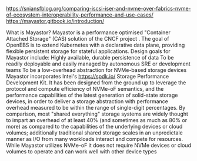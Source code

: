 https://sniansfblog.org/comparing-iscsi-iser-and-nvme-over-fabrics-nvme-of-ecosystem-interoperability-performance-and-use-cases/
https://mayastor.gitbook.io/introduction/


What is Mayastor?
Mayastor is a performance optimised "Container Attached Storage" (CAS) solution of the CNCF project . The goal of OpenEBS is to extend Kubernetes with a declarative data plane, providing flexible persistent storage for stateful applications.
Design goals for Mayastor include:
Highly available, durable persistence of data
To be readily deployable and easily managed by autonomous SRE or development teams
To be a low-overhead abstraction for NVMe-based storage devices
Mayastor incorporates Intel's https://spdk.io/ Storage Performance Development Kit. It has been designed from the ground up to leverage the protocol and compute efficiency of NVMe-oF semantics, and the performance capabilities of the latest generation of solid-state storage devices, in order to deliver a storage abstraction with performance overhead measured to be within the range of single-digit percentages.
By comparison, most "shared everything" storage systems are widely thought to impart an overhead of at least 40% (and sometimes as much as 80% or more) as compared to the capabilities of the underlying devices or cloud volumes; additionally traditional shared storage scales in an unpredictale manner as I/O from many workloads interact and compete for resources.
While Mayastor utilizes NVMe-oF it does not require NVMe devices or cloud volumes to operate and can work well with other device types